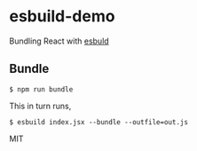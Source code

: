 # esbuild-demo

Bundling React with [esbuld](https://esbuild.github.io/)

## Bundle

```
$ npm run bundle
```

This in turn runs,

```
$ esbuild index.jsx --bundle --outfile=out.js
```

MIT
